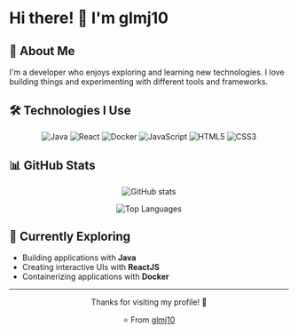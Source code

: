 # Hi there! 👋 I'm glmj10

## 🚀 About Me
I'm a developer who enjoys exploring and learning new technologies. I love building things and experimenting with different tools and frameworks.

## 🛠️ Technologies I Use

<p align="center">
  <img src="https://img.shields.io/badge/Java-ED8B00?style=for-the-badge&logo=openjdk&logoColor=white" alt="Java"/>
  <img src="https://img.shields.io/badge/React-20232A?style=for-the-badge&logo=react&logoColor=61DAFB" alt="React"/>
  <img src="https://img.shields.io/badge/Docker-2496ED?style=for-the-badge&logo=docker&logoColor=white" alt="Docker"/>
  <img src="https://img.shields.io/badge/JavaScript-F7DF1E?style=for-the-badge&logo=javascript&logoColor=black" alt="JavaScript"/>
  <img src="https://img.shields.io/badge/HTML5-E34F26?style=for-the-badge&logo=html5&logoColor=white" alt="HTML5"/>
  <img src="https://img.shields.io/badge/CSS3-1572B6?style=for-the-badge&logo=css3&logoColor=white" alt="CSS3"/>
</p>

## 📊 GitHub Stats

<div align="center">
  
![GitHub stats](https://github-readme-stats.vercel.app/api?username=glmj10&show_icons=true&theme=radical&hide_border=true)

![Top Languages](https://github-readme-stats.vercel.app/api/top-langs/?username=glmj10&layout=compact&theme=radical&hide_border=true)

</div>

## 🌱 Currently Exploring
- Building applications with **Java**
- Creating interactive UIs with **ReactJS**
- Containerizing applications with **Docker**

---

<div align="center">
  <p>Thanks for visiting my profile! 🌟</p>
  <p>⭐️ From <a href="https://github.com/glmj10">glmj10</a></p>
</div>
